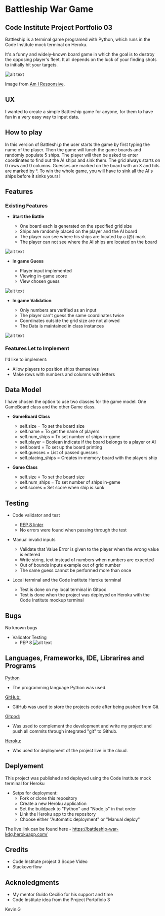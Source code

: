 # Battleship War Game

## Code Institute Project Portfolio 03

Battleship is a terminal game programed with Python, which runs in the Code Institute mock terminal on Heroku.

It's a funny and widely-known board game in which the goal is to destroy the opposing player's fleet.
It all depends on the luck of your finding shots to initially hit your targets.

![alt text](image/am-i.jpg)

Image from [Am I Responsive](http://ami.responsivedesign.is/).

## UX

I wanted to create a simple Battleship game for anyone, for them to have fun in a very easy way to input data.

## How to play

In this version of Battleshi,p the user starts the game by first typing the name of the player.
Then the game will lunch the game boards and randomly populate 5 ships. 
The player will then be asked to enter coordinates to find out the AI ships and sink them.
The grid always starts on 0 rows and 0 columns. Guesses are marked on the board with an X
and hits are marked by *. To win the whole game, you will have to sink all the AI's ships before
it sinks yours!

## Features

### Existing Features

- __Start the Battle__

    - One board each is generated on the specified grid size
    - Ships are randomly placed on the player and the AI board
    - The player can see where his ships are located by a (@) mark
    - The player can not see where the AI ships are located on the board

![alt text](image/start-battle.jpg)


- __In game Guess__
    
    - Player input implemented
    - Viewing in-game score
    - View chosen guess

![alt text](image/in-game.jpg)


- __In game Validation__

    - Only numbers are verified as an input
    - The player can't guess the same coordinates twice
    - Coordinates outside the grid size are not allowed
    - The Data is maintained in class instances

![alt text](image/in-valid.jpg)



### Features Let to Implement
I'd like to implement:
- Allow players to position ships themselves
- Make rows with numbers and columns with letters

## Data Model

I have chosen the option to use two classes for the game model. One GameBoard class and the other Game class.

- __GameBoard Class__

    - self.size = To set the board size
    - self.name = To get the name of players
    - self.num_ships = To set number of ships in-game
    - self.player = Boolean indicate if the board belongs to a player or AI
    - self.board = To set up the board printing
    - self.guesses = List of passed guesses
    - self.placing_ships = Creates in-memory board with the players ship

- __Game Class__

    - self.size = To set the board size
    - self.num_ships = To set number of ships in-game
    - self.scores = Set score when ship is sunk

## Testing

- Code validator and test

    - [PEP 8 linter](http://pep8online.com/)
    - No errors were found when passing through the test

- Manual invalid inputs
    - Validate that Value Error is given to the player when the wrong value is entered
    - Write string, text instead of numbers when numbers are expected
    - Out of bounds inputs example out of grid number
    - The same guess cannot be performed more than once

- Local terminal and the Code institute Heroku terminal
    - Test is done on my local terminal in Gitpod
    - Test is done when the project was deployed on Heroku with the Code Institute mockup terminal


## Bugs

No known bugs


- Validator Testing
    - PEP 8
![alt text](image/pep.jpg)

## Languages, Frameworks, IDE, Librarires and Programs

[Python](https://en.wikipedia.org/wiki/History_of_Python)
- The programming language Python was used. 

[GitHub:](https://github.com/)
- GitHub was used to store the projects code after being pushed from Git.

[Gitpod:](https://www.gitpod.io/)
- Was used to complement the development and write my project and push all commits through integrated "git" to Github.

[Heroku:](https://www.heroku.com/what)
- Was used for deployment of the project live in the cloud.



## Deplyement

This project was published and deployed using the Code Institute mock terminal for Heroku

- Setps for deployment:
    - Fork or clone this repository
    - Create a new Heroku application
    - Set the buildpack to "Python" and "Node.js" in that order
    - Link the Heroku app to the repository
    - Choose either "Automatic deployment" or "Manual deploy"

The live link can be found here - https://battleship-war-kdg.herokuapp.com/


## Credits

- Code Institute project 3 Scope Video
- Stackoverflow

## Acknoledgments

- My mentor Guido Cecilio for his support and time
- Code Institute idea from the Project Portofiolo 3


Kevin.G
